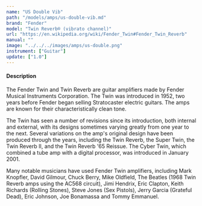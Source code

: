 ```yaml
---
name: "US Double Vib"
path: "/models/amps/us-double-vib.md"
brand: "Fender"
model: "Twin Reverb® (vibrato channel)"
url: "https://en.wikipedia.org/wiki/Fender_Twin#Fender_Twin_Reverb"
manual: ""
image: "../../../images/amps/us-double.png"
instrument: ["Guitar"]
update: ["1.0"]
---
```

#### Description
The Fender Twin and Twin Reverb are guitar amplifiers made by Fender Musical Instruments Corporation. The Twin was introduced in 1952, two years before Fender began selling Stratocaster electric guitars. The amps are known for their characteristically clean tone.

The Twin has seen a number of revisions since its introduction, both internal and external, with its designs sometimes varying greatly from one year to the next. Several variations on the amp's original design have been produced through the years, including the Twin Reverb, the Super Twin, the Twin Reverb II, and the Twin Reverb '65 Reissue. The Cyber Twin, which combined a tube amp with a digital processor, was introduced in January 2001.

Many notable musicians have used Fender Twin amplifiers, including Mark Knopfler, David Gilmour, Chuck Berry, Mike Oldfield, The Beatles (1968 Twin Reverb amps using the AC568 circuit), Jimi Hendrix, Eric Clapton, Keith Richards (Rolling Stones), Steve Jones (Sex Pistols), Jerry Garcia (Grateful Dead), Eric Johnson, Joe Bonamassa and Tommy Emmanuel. 